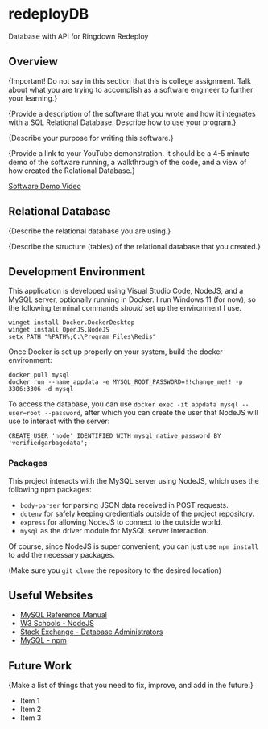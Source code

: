 # redeployDB
 Database with API for Ringdown Redeploy

## Overview

{Important! Do not say in this section that this is college assignment. Talk about what you are trying to accomplish as a software engineer to further your learning.}

{Provide a description of the software that you wrote and how it integrates with a SQL Relational Database. Describe how to use your program.}

{Describe your purpose for writing this software.}

{Provide a link to your YouTube demonstration. It should be a 4-5 minute demo of the software running, a walkthrough of the code, and a view of how created the Relational Database.}

[Software Demo Video](http://youtube.link.goes.here)

## Relational Database

{Describe the relational database you are using.}

{Describe the structure (tables) of the relational database that you created.}

## Development Environment

This application is developed using Visual Studio Code, NodeJS, and a MySQL server, optionally running in Docker. I run Windows 11 (for now), so the following terminal commands _should_ set up the environment I use.

```
winget install Docker.DockerDesktop
winget install OpenJS.NodeJS
setx PATH "%PATH%;C:\Program Files\Redis"
```
Once Docker is set up properly on your system, build the docker environment:
```
docker pull mysql
docker run --name appdata -e MYSQL_ROOT_PASSWORD=!!change_me!! -p 3306:3306 -d mysql
```
To access the database, you can use `docker exec -it appdata mysql --user=root --password`, after which you can create the user that NodeJS will use to interact with the server: 

```
CREATE USER 'node' IDENTIFIED WITH mysql_native_password BY 'verifiedgarbagedata';
```

### Packages

This project interacts with the MySQL server using NodeJS, which uses the following npm packages:
* `body-parser` for parsing JSON data received in POST requests.
* `dotenv` for safely keeping credientials outside of the project repository.
* `express` for allowing NodeJS to connect to the outside world.
* `mysql` as the driver module for MySQL server interaction.

Of course, since NodeJS is super convenient, you can just use `npm install` to add the necessary packages.

(Make sure you `git clone` the repository to the desired location)

## Useful Websites

- [MySQL Reference Manual](https://dev.mysql.com/doc/refman/8.0/en)
- [W3 Schools - NodeJS](https://www.w3schools.com/nodejs/)
- [Stack Exchange - Database Administrators](https://dba.stackexchange.com/)
- [MySQL - npm](https://www.npmjs.com/package/mysql)

## Future Work

{Make a list of things that you need to fix, improve, and add in the future.}

- Item 1
- Item 2
- Item 3
